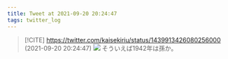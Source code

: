 ```yaml
---
title: Tweet at 2021-09-20 20:24:47
tags: twitter_log
---
```


> [!CITE] https://twitter.com/kaisekiriu/status/1439913426080256000 (2021-09-20 20:24:47)
> ![](https://twitter.com/kaisekiriu/status/1439913426080256000)
> そういえば1942年は孫か。
